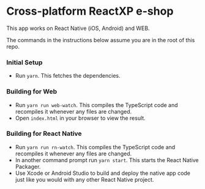 # Cross-platform ReactXP e-shop

This app works on React Native (iOS, Android) and WEB.

The commands in the instructions below assume you are in the root of this repo.

### Initial Setup

- Run `yarn`. This fetches the dependencies.

### Building for Web

- Run `yarn run web-watch`. This compiles the TypeScript code and recompiles it whenever any files are changed.
- Open `index.html` in your browser to view the result.

### Building for React Native

- Run `yarn run rn-watch`. This compiles the TypeScript code and recompiles it whenever any files are changed.
- In another command prompt run `yarn start`. This starts the React Native Packager.
- Use Xcode or Android Studio to build and deploy the native app code just like you would with any other React Native project.
